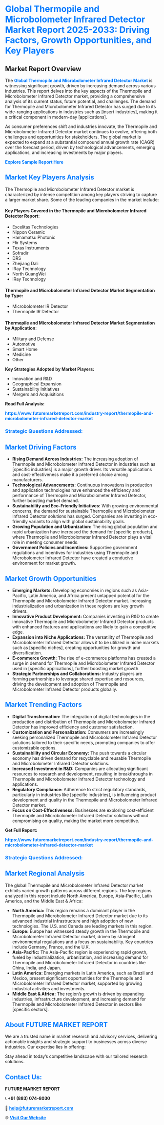 <h1 style="color: #007BFF;">Global Thermopile and Microbolometer Infrared Detector Market Report 2025-2033: Driving Factors, Growth Opportunities, and Key Players</h1>

<section id="overview">
<h2>Market Report Overview</h2>
<p>The <a href="https://www.futuremarketreport.com/industry-report/thermopile-and-microbolometer-infrared-detector-market" style="color: #007BFF; text-decoration: none;"><strong>Global Thermopile and Microbolometer Infrared Detector Market</strong></a> is witnessing significant growth, driven by increasing demand across various industries. This report delves into the key aspects of the Thermopile and Microbolometer Infrared Detector market, providing a comprehensive analysis of its current status, future potential, and challenges. The demand for Thermopile and Microbolometer Infrared Detector has surged due to its wide-ranging applications in industries such as [insert industries], making it a critical component in modern-day [applications].</p>
<p>As consumer preferences shift and industries innovate, the Thermopile and Microbolometer Infrared Detector market continues to evolve, offering both challenges and opportunities for stakeholders. The global market is expected to expand at a substantial compound annual growth rate (CAGR) over the forecast period, driven by technological advancements, emerging applications, and increasing investments by major players.</p>
</section>

<section id="overview">
<p><a href="https://www.futuremarketreport.com/request-sample/reportId=40762" style="color: #007BFF; text-decoration: none;"><strong>Explore Sample Report Here</strong></a></p>
</section>

<section id="key-players">
<h2 style="color: #007BFF;">Market Key Players Analysis</h2>
<p>The Thermopile and Microbolometer Infrared Detector market is characterized by intense competition among key players striving to capture a larger market share. Some of the leading companies in the market include:</p>
<h4>Key Players Covered in the Thermopile and Microbolometer Infrared Detector Report:</h4>
<ul><li>Excelitas Technologies</li><li>Nippon Ceramic</li><li>Hamamatsu Photonic</li><li>Flir Systems</li><li>Texas Instruments</li><li>Sofradir</li><li>DRS</li><li>Zhejiang Dali</li><li>IRay Technology</li><li>North GuangWei</li><li>IRay Technology</li></ul>
<h4>Thermopile and Microbolometer Infrared Detector Market Segmentation by Type:</h4>
<ul><li>Microbolometer IR Detector</li><li>Thermopile IR Detector</li></ul>

<h4>Thermopile and Microbolometer Infrared Detector Market Segmentation by Application:</h4>
<ul><li>Military and Defense</li><li>Automotive</li><li>Smart Home</li><li>Medicine</li><li>Other</li></ul>
<p><strong>Key Strategies Adopted by Market Players:</strong></p>
<ul>
<li>Innovation and R&D</li>
<li>Geographical Expansion</li>
<li>Sustainability Initiatives</li>
<li>Mergers and Acquisitions</li>
</ul>
</section>

<section>
<p><strong>Read Full Analysis: </strong></p><a href="https://www.futuremarketreport.com/industry-report/thermopile-and-microbolometer-infrared-detector-market" style="color: #007BFF; text-decoration: none;"><strong>https://www.futuremarketreport.com/industry-report/thermopile-and-microbolometer-infrared-detector-market</strong></a>
<h3 style="color: #007BFF;">Strategic Questions Addressed:</h3>
</section>

<section id="driving-factors">
<h2 style="color: #007BFF;">Market Driving Factors</h2>
<ul>
<li><strong>Rising Demand Across Industries:</strong> The increasing adoption of Thermopile and Microbolometer Infrared Detector in industries such as [specific industries] is a major growth driver. Its versatile applications and cost-effectiveness make it a preferred choice among manufacturers.</li>
<li><strong>Technological Advancements:</strong> Continuous innovations in production and application technologies have enhanced the efficiency and performance of Thermopile and Microbolometer Infrared Detector, further boosting market demand.</li>
<li><strong>Sustainability and Eco-Friendly Initiatives:</strong> With growing environmental concerns, the demand for sustainable Thermopile and Microbolometer Infrared Detector solutions has surged. Companies are investing in eco-friendly variants to align with global sustainability goals.</li>
<li><strong>Growing Population and Urbanization:</strong> The rising global population and rapid urbanization have increased the demand for [specific products], where Thermopile and Microbolometer Infrared Detector plays a vital role in meeting consumer needs.</li>
<li><strong>Government Policies and Incentives:</strong> Supportive government regulations and incentives for industries using Thermopile and Microbolometer Infrared Detector have created a conducive environment for market growth.</li>
</ul>
</section>

<section id="growth-opportunities">
<h2 style="color: #007BFF;">Market Growth Opportunities</h2>
<ul>
<li><strong>Emerging Markets:</strong> Developing economies in regions such as Asia-Pacific, Latin America, and Africa present untapped potential for the Thermopile and Microbolometer Infrared Detector market. Increasing industrialization and urbanization in these regions are key growth drivers.</li>
<li><strong>Innovative Product Development:</strong> Companies investing in R&D to create innovative Thermopile and Microbolometer Infrared Detector products with enhanced features and applications are likely to gain a competitive edge.</li>
<li><strong>Expansion into Niche Applications:</strong> The versatility of Thermopile and Microbolometer Infrared Detector allows it to be utilized in niche markets such as [specific niches], creating opportunities for growth and diversification.</li>
<li><strong>E-commerce Growth:</strong> The rise of e-commerce platforms has created a surge in demand for Thermopile and Microbolometer Infrared Detector used in [specific applications], further boosting market growth.</li>
<li><strong>Strategic Partnerships and Collaborations:</strong> Industry players are forming partnerships to leverage shared expertise and resources, driving the development and adoption of Thermopile and Microbolometer Infrared Detector products globally.</li>
</ul>
</section>

<section id="trending-factors">
<h2 style="color: #007BFF;">Market Trending Factors</h2>
<ul>
<li><strong>Digital Transformation:</strong> The integration of digital technologies in the production and distribution of Thermopile and Microbolometer Infrared Detector has improved efficiency and customer satisfaction.</li>
<li><strong>Customization and Personalization:</strong> Consumers are increasingly seeking personalized Thermopile and Microbolometer Infrared Detector solutions tailored to their specific needs, prompting companies to offer customizable options.</li>
<li><strong>Sustainability and Circular Economy:</strong> The push towards a circular economy has driven demand for recyclable and reusable Thermopile and Microbolometer Infrared Detector solutions.</li>
<li><strong>Increased Investment in R&D:</strong> Companies are allocating significant resources to research and development, resulting in breakthroughs in Thermopile and Microbolometer Infrared Detector technology and applications.</li>
<li><strong>Regulatory Compliance:</strong> Adherence to strict regulatory standards, particularly in industries like [specific industries], is influencing product development and quality in the Thermopile and Microbolometer Infrared Detector market.</li>
<li><strong>Focus on Cost-Effectiveness:</strong> Businesses are exploring cost-efficient Thermopile and Microbolometer Infrared Detector solutions without compromising on quality, making the market more competitive.</li>
</ul>
</section>

<section>
<p><strong>Get Full Report: </strong></p><a href="https://www.futuremarketreport.com/industry-report/thermopile-and-microbolometer-infrared-detector-market" style="color: #007BFF; text-decoration: none;"><strong>https://www.futuremarketreport.com/industry-report/thermopile-and-microbolometer-infrared-detector-market</strong></a>
<h3 style="color: #007BFF;">Strategic Questions Addressed:</h3>
</section>


<section id="regional-analysis">
<h2 style="color: #007BFF;">Market Regional Analysis</h2>
<p>The global Thermopile and Microbolometer Infrared Detector market exhibits varied growth patterns across different regions. The key regions analyzed in this report include North America, Europe, Asia-Pacific, Latin America, and the Middle East & Africa:</p>
<ul>
<li><strong>North America:</strong> This region remains a dominant player in the Thermopile and Microbolometer Infrared Detector market due to its advanced industrial infrastructure and high adoption of new technologies. The U.S. and Canada are leading markets in this region.</li>
<li><strong>Europe:</strong> Europe has witnessed steady growth in the Thermopile and Microbolometer Infrared Detector market, driven by stringent environmental regulations and a focus on sustainability. Key countries include Germany, France, and the U.K.</li>
<li><strong>Asia-Pacific:</strong> The Asia-Pacific region is experiencing rapid growth, fueled by industrialization, urbanization, and increasing demand for Thermopile and Microbolometer Infrared Detector in countries like China, India, and Japan.</li>
<li><strong>Latin America:</strong> Emerging markets in Latin America, such as Brazil and Mexico, present significant opportunities for the Thermopile and Microbolometer Infrared Detector market, supported by growing industrial activities and investments.</li>
<li><strong>Middle East & Africa:</strong> The region’s growth is driven by expanding industries, infrastructure development, and increasing demand for Thermopile and Microbolometer Infrared Detector in sectors like [specific sectors].</li>
</ul>
</section>

<footer>
<h2 style="color: #007BFF;">About FUTURE MARKET REPORT</h2>
<p>We are a trusted name in market research and advisory services, delivering actionable insights and strategic support to businesses across diverse industries. Our expertise lies in offering:</p>

<p>Stay ahead in today’s competitive landscape with our tailored research solutions.</p>

<h2 style="color: #007BFF;">Contact Us:</h2>
<p><strong>FUTURE MARKET REPORT</strong></p>
<p>📞 <strong>+91 (883) 074-8030</strong></p>
<p>📧 <strong><a href="mailto:help@futuremarketreport.com" style="color: #007BFF;">help@futuremarketreport.com</a></strong></p>
<p>🌐 <strong><a href="https://www.futuremarketreport.com/" style="color: #007BFF;">Visit Our Website</a></strong></p>
</footer>